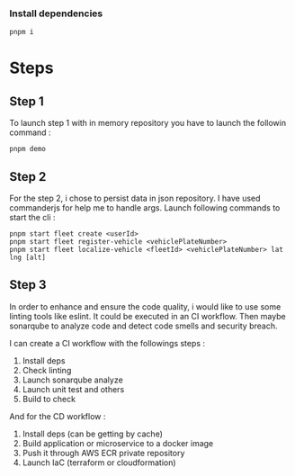 ### Install dependencies
```Bash
pnpm i
```

# Steps

## Step 1
To launch step 1 with in memory repository you have to launch the followin command :
```
pnpm demo
```

## Step 2
For the step 2, i chose to persist data in json repository. I have used commanderjs for help me to handle args. 
Launch following commands to start the cli : 
```
pnpm start fleet create <userId>
pnpm start fleet register-vehicle <vehiclePlateNumber>
pnpm start fleet localize-vehicle <fleetId> <vehiclePlateNumber> lat lng [alt]
```

## Step 3
In order to enhance and ensure the code quality, i would like to use some linting tools like eslint. It could be executed in an CI workflow. Then maybe sonarqube to analyze code and detect code smells and security breach.

I can create a CI workflow with the followings steps : 
1. Install deps
2. Check linting
3. Launch sonarqube analyze
4. Launch unit test and others
5. Build to check

And for the CD workflow :
1. Install deps (can be getting by cache)
2. Build application or microservice to a docker image
3. Push it through AWS ECR private repository
4. Launch IaC (terraform or cloudformation)